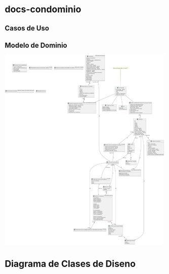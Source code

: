 # docs-condominio

## Casos de Uso

## Modelo de Dominio
![domain model](./docs/out/domain-model/domain-model/domain-model.png)

# Diagrama de Clases de Diseno